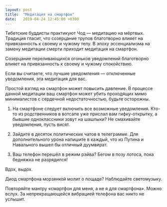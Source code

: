```yaml
---
layout: post
title:  "Медитация на смартфон"
date:   2019-04-24 12:45:00 +0300
---
```

Тибетские буддисты практикуют Чод — медитацию на мёртвых. Традиция гласит, что созерцание трупов благотворно влияет на привязанность к своему и чужому телу. В эпоху эссенциализма на замену медитации смерти приходит медитация на смартфон. 

Созерцание переливающихся огоньков уведомлений благотворно влияет на привязанность к своему и чужому спокойствию.

Если вы считаете, что лучшие уведомления — отключенные уведомления, эта медитация для вас.

Простой взгляд на смартфон может повысить давление. В процессе данной медитации ваш смартфон может убить проходящих мимо минималистов с сердечной недостаточностью, будьте осторожны. 

1. На смартфоне следует включить все возможные уведомления. 
Кто-то из родственников в вотсапе уже прислал вам гифку-открытку, а бывшие одноклассники зовут на шашлыки? Не смахивайте уведомления, пусть висят.

2. Зайдите в десяток политических чатов в телеграмме.
Для дополнительного урона напишите в каждый, что из Путина и Навального вышел бы отличный дуумвират.

3. Ваш телефон перешёл в режим рэйва? Бегом в позу лотоса, пока бедняжка не разрядился!

Вдох, выдох.

Диод смартфона морзянкой молит о пощаде? Наблюдайте светомузыку. 

Повторяйте мантру «смартфон для меня, а не я для смартфона». Можно вслух. За непрекращающейся вибрацией телефона вас никто не услышит.